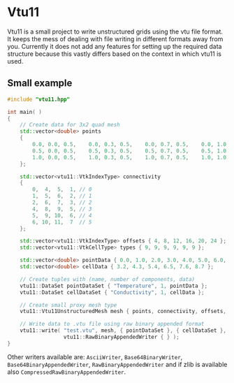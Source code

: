 # Vtu11

Vtu11 is a small project to write unstructured grids using the vtu file format. It keeps the mess of dealing with file writing in different formats away from you. Currently it does not add any features for setting up the required data structure because this vastly differs based on the context in which vtu11 is used.

## Small example

```cpp
#include "vtu11.hpp"

int main( )
{
    // Create data for 3x2 quad mesh
    std::vector<double> points
    {
        0.0, 0.0, 0.5,    0.0, 0.3, 0.5,    0.0, 0.7, 0.5,    0.0, 1.0, 0.5, // 0,  1,  2,  3
        0.5, 0.0, 0.5,    0.5, 0.3, 0.5,    0.5, 0.7, 0.5,    0.5, 1.0, 0.5, // 4,  5,  6,  7
        1.0, 0.0, 0.5,    1.0, 0.3, 0.5,    1.0, 0.7, 0.5,    1.0, 1.0, 0.5  // 8,  9, 10, 11
    };

    std::vector<vtu11::VtkIndexType> connectivity
    {
        0,  4,  5,  1, // 0
        1,  5,  6,  2, // 1
        2,  6,  7,  3, // 2
        4,  8,  9,  5, // 3
        5,  9, 10,  6, // 4
        6, 10, 11,  7  // 5
    };

    std::vector<vtu11::VtkIndexType> offsets { 4, 8, 12, 16, 20, 24 };
    std::vector<vtu11::VtkCellType> types { 9, 9, 9, 9, 9, 9 };

    std::vector<double> pointData { 0.0, 1.0, 2.0, 3.0, 4.0, 5.0, 6.0, 7.0, 8.0, 9.0, 10.0, 11.0 };
    std::vector<double> cellData { 3.2, 4.3, 5.4, 6.5, 7.6, 8.7 };

    // Create tuples with (name, number of components, data)
    vtu11::DataSet pointDataSet { "Temperature", 1, pointData };
    vtu11::DataSet cellDataSet { "Conductivity", 1, cellData };

    // Create small proxy mesh type 
    vtu11::Vtu11UnstructuredMesh mesh { points, connectivity, offsets, types };

    // Write data to .vtu file using raw binary appended format
    vtu11::write( "test.vtu", mesh, { pointDataSet }, { cellDataSet }, 
                  vtu11::RawBinaryAppendedWriter { } );
}
```
Other writers available are: `AsciiWriter`, `Base64BinaryWriter`, `Base64BinaryAppendedWriter`, `RawBinaryAppendedWriter` and if zlib is available also `CompressedRawBinaryAppendedWriter`.
